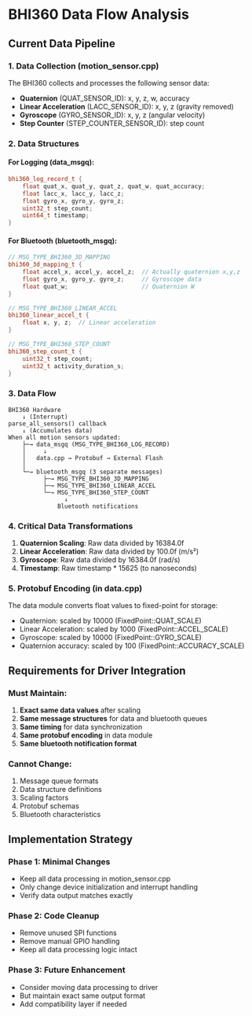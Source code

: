 # BHI360 Data Flow Analysis

## Current Data Pipeline

### 1. Data Collection (motion_sensor.cpp)
The BHI360 collects and processes the following sensor data:
- **Quaternion** (QUAT_SENSOR_ID): x, y, z, w, accuracy
- **Linear Acceleration** (LACC_SENSOR_ID): x, y, z (gravity removed)
- **Gyroscope** (GYRO_SENSOR_ID): x, y, z (angular velocity)
- **Step Counter** (STEP_COUNTER_SENSOR_ID): step count

### 2. Data Structures

#### For Logging (data_msgq):
```cpp
bhi360_log_record_t {
    float quat_x, quat_y, quat_z, quat_w, quat_accuracy;
    float lacc_x, lacc_y, lacc_z;
    float gyro_x, gyro_y, gyro_z;
    uint32_t step_count;
    uint64_t timestamp;
}
```

#### For Bluetooth (bluetooth_msgq):
```cpp
// MSG_TYPE_BHI360_3D_MAPPING
bhi360_3d_mapping_t {
    float accel_x, accel_y, accel_z;  // Actually quaternion x,y,z
    float gyro_x, gyro_y, gyro_z;     // Gyroscope data
    float quat_w;                     // Quaternion W
}

// MSG_TYPE_BHI360_LINEAR_ACCEL
bhi360_linear_accel_t {
    float x, y, z;  // Linear acceleration
}

// MSG_TYPE_BHI360_STEP_COUNT
bhi360_step_count_t {
    uint32_t step_count;
    uint32_t activity_duration_s;
}
```

### 3. Data Flow

```
BHI360 Hardware
    ↓ (Interrupt)
parse_all_sensors() callback
    ↓ (Accumulates data)
When all motion sensors updated:
    ├─→ data_msgq (MSG_TYPE_BHI360_LOG_RECORD)
    │     ↓
    │   data.cpp → Protobuf → External Flash
    │
    └─→ bluetooth_msgq (3 separate messages)
          ├─→ MSG_TYPE_BHI360_3D_MAPPING
          ├─→ MSG_TYPE_BHI360_LINEAR_ACCEL
          └─→ MSG_TYPE_BHI360_STEP_COUNT
                ↓
              Bluetooth notifications
```

### 4. Critical Data Transformations

1. **Quaternion Scaling**: Raw data divided by 16384.0f
2. **Linear Acceleration**: Raw data divided by 100.0f (m/s²)
3. **Gyroscope**: Raw data divided by 16384.0f (rad/s)
4. **Timestamp**: Raw timestamp * 15625 (to nanoseconds)

### 5. Protobuf Encoding (in data.cpp)

The data module converts float values to fixed-point for storage:
- Quaternion: scaled by 10000 (FixedPoint::QUAT_SCALE)
- Linear Acceleration: scaled by 1000 (FixedPoint::ACCEL_SCALE)
- Gyroscope: scaled by 10000 (FixedPoint::GYRO_SCALE)
- Quaternion accuracy: scaled by 100 (FixedPoint::ACCURACY_SCALE)

## Requirements for Driver Integration

### Must Maintain:
1. **Exact same data values** after scaling
2. **Same message structures** for data and bluetooth queues
3. **Same timing** for data synchronization
4. **Same protobuf encoding** in data module
5. **Same bluetooth notification format**

### Cannot Change:
1. Message queue formats
2. Data structure definitions
3. Scaling factors
4. Protobuf schemas
5. Bluetooth characteristics

## Implementation Strategy

### Phase 1: Minimal Changes
- Keep all data processing in motion_sensor.cpp
- Only change device initialization and interrupt handling
- Verify data output matches exactly

### Phase 2: Code Cleanup
- Remove unused SPI functions
- Remove manual GPIO handling
- Keep all data processing logic intact

### Phase 3: Future Enhancement
- Consider moving data processing to driver
- But maintain exact same output format
- Add compatibility layer if needed